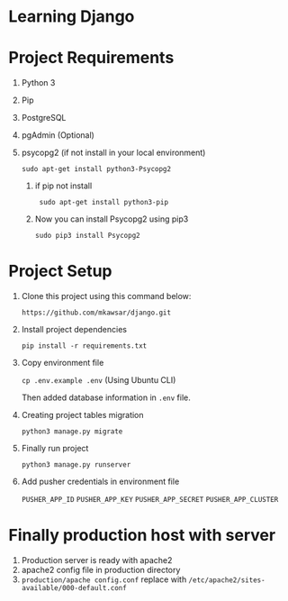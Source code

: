 # Learning Django

# Project Requirements
1. Python 3
2. Pip
4. PostgreSQL
5. pgAdmin (Optional)
6. psycopg2 (if not install in your local environment)

    `sudo apt-get install python3-Psycopg2`
    
    1. if pip not install
    
        ` sudo apt-get install python3-pip`
    
    2. Now you can install Psycopg2 using pip3
    
        `sudo pip3 install Psycopg2`
    
# Project Setup
1. Clone this project using this command below:

    `https://github.com/mkawsar/django.git`
2. Install project dependencies

    `pip install -r requirements.txt`
3. Copy environment file
    
    `cp .env.example .env` (Using Ubuntu CLI)
    
    Then added database information in `.env` file.
    
 4. Creating project tables migration
    
    `python3 manage.py migrate`
 5. Finally run project
 
    `python3 manage.py runserver`
 6. Add pusher credentials in environment file
    
    `PUSHER_APP_ID`
    `PUSHER_APP_KEY`
    `PUSHER_APP_SECRET`
    `PUSHER_APP_CLUSTER`

# Finally production host with server
 1. Production server is ready with apache2
 2. apache2 config file in production directory
 3. `production/apache config.conf` replace with `/etc/apache2/sites-available/000-default.conf`